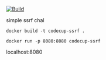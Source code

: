 [![Build](https://github.com/codecup-codeday/chal-ssrf/actions/workflows/docker-image.yml/badge.svg)](https://github.com/codecup-codeday/chal-ssrf/actions/workflows/docker-image.yml)

simple ssrf chal
```
docker build -t codecup-ssrf .
```
```
docker run -p 8080:8080 codecup-ssrf
```
localhost:8080
